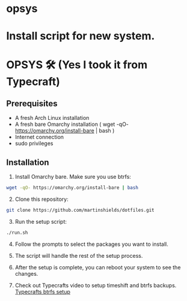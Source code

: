 # opsys
Install script for new system.
=======
# OPSYS 🛠️ (Yes I took it from Typecraft)

## Prerequisites
- A fresh Arch Linux installation
- A fresh bare Omarchy installation ( wget -qO- https://omarchy.org/install-bare | bash )
- Internet connection
- sudo privileges

## Installation

1. Install Omarchy bare. Make sure you use btrfs:

```bash
wget -qO- https://omarchy.org/install-bare | bash 
```
2. Clone this repository:

```bash
git clone https://github.com/martinshields/dotfiles.git
```

3. Run the setup script:

```bash
./run.sh
```

4. Follow the prompts to select the packages you want to install.

5. The script will handle the rest of the setup process.

6. After the setup is complete, you can reboot your system to see the changes.

7. Check out Typecrafts video to setup timeshift and btrfs backups.
   [Typecrafts btrfs setup ](https://www.youtube.com/watch?v=V1wxgWU0j0E&t=190s)
